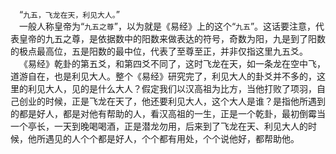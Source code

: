 &emsp;“``九五，飞龙在天，利见大人。``”<br>&emsp;一般人称皇帝为“``九五之尊``”，以为就是《易经》上的这个“``九五``”。这话要注意，代表皇帝的九五之尊，是依据数中的阳数来做表达的符号，奇数为阳，九是到了阳数的极点最高位，五是阳数的最中位，代表了至尊至正，并非仅指这里九五爻。<br>&emsp;《易经》乾卦的第五爻，和第四爻不同了，这时飞龙在天，如一条龙在空中飞，道游自在，也是利见大人。整个《易经》研究完了，利见大人的卦爻并不多的，这里的利见大人，见的是什么大人？假定我们以汉高祖为比方，当他打败了项羽，自己创业的时候，正是飞龙在天了，他还要利见大人，这个大人是谁？是指他所遇到的都是好人，都是对他有帮助的人，看汉高祖的一生，正是一个乾卦，最初倒霉当一个亭长，一天到晚喝喝酒，正是潜龙勿用，后来到了飞龙在天、利见大人的时候，他所遇见的人个个都是好人，个个都有用处，个个说他好，都帮助他。<br>